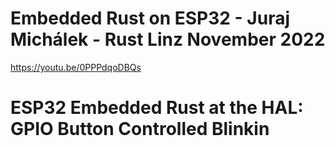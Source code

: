 # Embedded Rust on ESP32 - Juraj Michálek - Rust Linz November 2022

https://youtu.be/0PPPdqoDBQs


# ESP32 Embedded Rust at the HAL: GPIO Button Controlled Blinkin

